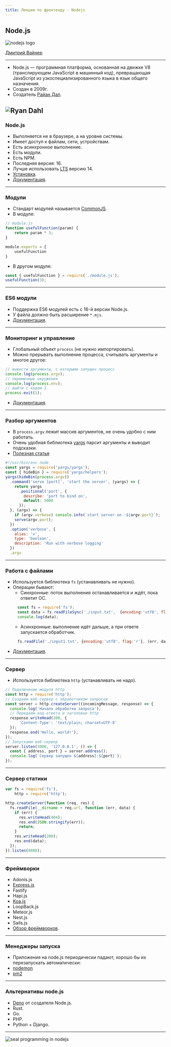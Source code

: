 ```yaml
---
title: Лекции по фронтенду - Nodejs
---
```


## Node.js

![nodejs logo](assets/nodejs/node-logo.png)

[Дмитрий Вайнер](https://github.com/dmitryweiner)

---

* Node.js &mdash; программная платформа, основанная на движке V8
(транслирующем JavaScript в машинный код), превращающая JavaScript
из узкоспециализированного языка в язык общего назначения.
* Создан в 2009г.
* Создатель [Райан Дал](https://tinyclouds.org/).

![Ryan Dahl](assets/nodejs/Ryan_Dahl.jpeg)
---

### Node.js
* Выполняется не в браузере, а на уровне системы.
* Имеет доступ к файлам, сети, устройствам.
* Есть асинхронное выполнение.
* Есть модули.
* Есть NPM.
* Последняя версия: 16.
* Лучше использовать 
  [LTS](https://ru.wikipedia.org/wiki/%D0%94%D0%BE%D0%BB%D0%B3%D0%BE%D1%81%D1%80%D0%BE%D1%87%D0%BD%D0%B0%D1%8F_%D0%BF%D0%BE%D0%B4%D0%B4%D0%B5%D1%80%D0%B6%D0%BA%D0%B0_%D0%BF%D1%80%D0%BE%D0%B3%D1%80%D0%B0%D0%BC%D0%BC%D0%BD%D0%BE%D0%B3%D0%BE_%D0%BE%D0%B1%D0%B5%D1%81%D0%BF%D0%B5%D1%87%D0%B5%D0%BD%D0%B8%D1%8F)
  версию 14.
* [Установка](https://nodejs.org/ru/download/).
* [Документация](https://nodejs.org/api/documentation.html).

---

### Модули
* Стандарт модулей называется [CommonJS](https://nodejs.org/docs/latest/api/modules.html).
* В модуле:

```js
// module.js
function usefulFunction(param) {
    return param * 3;
}

module.exports = {
    usefulFunction
}
```
* В другом модуле:

```js
const { usefulFunction } = require('./module.js');
usefulFunction(3);
```
---

### ES6 модули
* Поддержка ES6 модулей есть c 16-й версии Node.js.
* У файла должно быть расширение ```*.mjs```.
* [Документация](https://nodejs.org/api/esm.html).

---

### Мониторинг и управление
* Глобальный объект ```process``` (не нужно импортировать).
* Можно прерывать выполнение процесса, считывать аргументы и многое другое:
```js
// вывести аргументы, с которыми запущен процесс
console.log(process.argv);
// переменные окружения
console.log(process.env);
// выйти с кодом 1
process.exit(1);
```
* [Документация](https://nodejs.org/api/process.html).
---

### Разбор аргументов
* В ```process.argv``` лежит массив аргументов, не очень удобно с ним работать.
* Очень удобная библиотека [yargs](https://github.com/yargs/yargs) парсит аргументы и выводит подсказки.
* [Полезная статья](https://nodejs.org/en/knowledge/command-line/how-to-parse-command-line-arguments/)
```js
#!/usr/bin/env node
const yargs = require('yargs/yargs');
const { hideBin } = require('yargs/helpers');
yargs(hideBin(process.argv))
  .command('serve [port]', 'start the server', (yargs) => {
    return yargs
      .positional('port', {
        describe: 'port to bind on',
        default: 5000
      });
  }, (argv) => {
    if (argv.verbose) console.info(`start server on :${argv.port}`);
    serve(argv.port);
  })
  .option('verbose', {
    alias: 'v',
    type: 'boolean',
    description: 'Run with verbose logging'
  })
  .argv
```
---

### Работа с файлами
* Используется библиотека ```fs``` (устанавливать не нужно).
* Операции бывают:
  * Синхронные: поток выполнения останавливается и ждёт, пока ответит ОС.
  ```js
    const fs = require('fs');
    const data = fs.readFileSync('./input.txt',  {encoding:'utf8', flag:'r'});
    console.log(data);
  ```
  * Асинхронные: выполнение идёт дальше, а при ответе запускается обработчик.
  ```js
    fs.readFile('./input1.txt', {encoding:'utf8', flag:'r'}, (err, data) => {});
  ```
* [Документация](https://nodejs.org/api/fs.html).

---

### Сервер
* Используется библиотека ```http``` (устанавливать не надо).
```js
// Подключение модуля http
const http = require('http');
// Создаем веб-сервер с обработчиком запросов
const server = http.createServer((incomingMessage, response) => {
  console.log('Начало обработки запроса');
  // Передаем код ответа и заголовки http
  response.writeHead(200, { 
      'Content-Type': 'text/plain; charset=UTF-8' 
  });
  response.end('Hello, world!');
});
// Запускаем веб-сервер
server.listen(3000, '127.0.0.1', () => {
  const { address, port } = server.address();
  console.log(`Сервер запущен ${address}:${port}`);
});
```
---

### Сервер статики
```js
var fs = require('fs'),
    http = require('http');

http.createServer(function (req, res) {
  fs.readFile(__dirname + req.url, function (err, data) {
    if (err) {
      res.writeHead(404);
      res.end(JSON.stringify(err));
      return;
    }
    res.writeHead(200);
    res.end(data);
  });
}).listen(8080);
```
---

### Фреймворки
* Adonis.js
* [Express.js](https://expressjs.com/)
* Fastify
* Hapi.js
* [Koa.js](https://koajs.com/)
* LoopBack.js
* Meteor.js
* Nest.js
* Sails.js
* [Обзор фреймворков](https://medium.com/dailyjs/which-one-is-the-best-node-js-framework-choosing-among-10-tools-87a0e191eefd).

---

### Менеджеры запуска
* Приложения на node.js периодически падают, хорошо бы их перезапускать автоматически:
* [nodemon](https://www.geeksforgeeks.org/nodejs-automatic-restart-nodejs-server-with-nodemon/?ref=rp)
* [pm2](https://pm2.keymetrics.io/docs/usage/quick-start/)
---

### Альтернативы node.js
* [Deno](https://deno.land/) от создателя Node.js.
* Rust.
* Go.
* PHP.
* Python + Django.

---

![seal programming in nodejs](assets/nodejs/seal.jpeg)